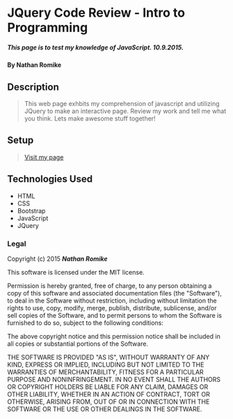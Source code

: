 # JQuery Code Review - Intro to Programming

##### This page is to test my knowledge of JavaScript. 10.9.2015.

#### By **Nathan Romike**

## Description

> This web page exhbits my comprehension of javascript and utilizing JQuery to make an interactive page. Review my work and tell me what you think. Lets make awesome stuff together!

## Setup

>[Visit my page](http://nathanromike.github.io/jquery-review) 

## Technologies Used

* HTML
* CSS
* Bootstrap
* JavaScript
* JQuery

### Legal

Copyright (c) 2015 **_Nathan Romike_**

This software is licensed under the MIT license.

Permission is hereby granted, free of charge, to any person obtaining a copy
of this software and associated documentation files (the "Software"), to deal
in the Software without restriction, including without limitation the rights
to use, copy, modify, merge, publish, distribute, sublicense, and/or sell
copies of the Software, and to permit persons to whom the Software is
furnished to do so, subject to the following conditions:

The above copyright notice and this permission notice shall be included in
all copies or substantial portions of the Software.

THE SOFTWARE IS PROVIDED "AS IS", WITHOUT WARRANTY OF ANY KIND, EXPRESS OR
IMPLIED, INCLUDING BUT NOT LIMITED TO THE WARRANTIES OF MERCHANTABILITY,
FITNESS FOR A PARTICULAR PURPOSE AND NONINFRINGEMENT. IN NO EVENT SHALL THE
AUTHORS OR COPYRIGHT HOLDERS BE LIABLE FOR ANY CLAIM, DAMAGES OR OTHER
LIABILITY, WHETHER IN AN ACTION OF CONTRACT, TORT OR OTHERWISE, ARISING FROM,
OUT OF OR IN CONNECTION WITH THE SOFTWARE OR THE USE OR OTHER DEALINGS IN
THE SOFTWARE.

